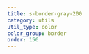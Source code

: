 ```yaml
---
title: s-border-gray-200
category: utils
util_type: color
color_group: border
order: 156
---
```

<div class="s-border-gray-200"></div>